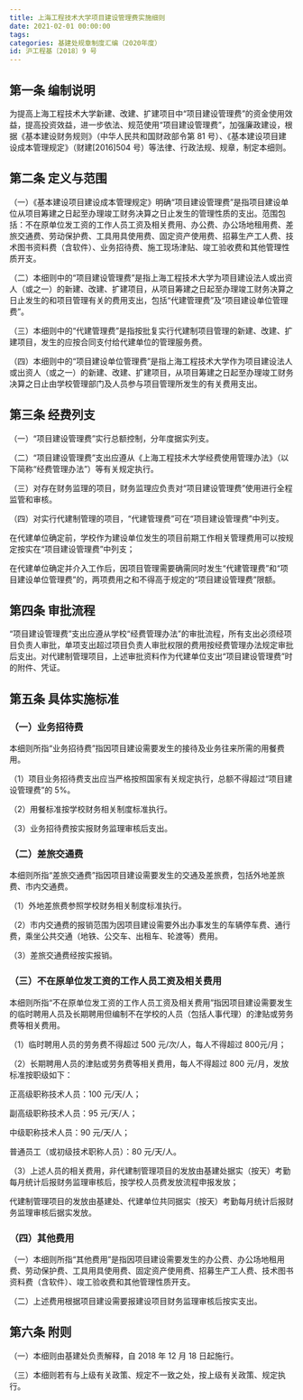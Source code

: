 ```yaml
---
title: 上海工程技术大学项目建设管理费实施细则
date: 2021-02-01 00:00:00
tags: 
categories: 基建处规章制度汇编（2020年度）
id: 沪工程基〔2018〕9 号
---
```


## 第一条 编制说明

为提高上海工程技术大学新建、改建、扩建项目中“项目建设管理费”的资金使用效益，提高投资效益，进一步依法、规范使用“项目建设管理费”，加强廉政建设，根据《基本建设财务规则》（中华人民共和国财政部令第 81 号）、《基本建设项目建设成本管理规定》（财建[2016]504 号）等法律、行政法规、规章，制定本细则。

## 第二条 定义与范围

（一）《基本建设项目建设成本管理规定》明确“项目建设管理费”是指项目建设单位从项目筹建之日起至办理竣工财务决算之日止发生的管理性质的支出。范围包括：不在原单位发工资的工作人员工资及相关费用、办公费、办公场地租用费、差旅交通费、劳动保护费、工具用具使用费、固定资产使用费、招募生产工人费、技术图书资料费（含软件）、业务招待费、施工现场津贴、竣工验收费和其他管理性质开支。

（二）本细则中的“项目建设管理费”是指上海工程技术大学为项目建设法人或出资人（或之一）的新建、改建、扩建项目，从项目筹建之日起至办理竣工财务决算之日止发生的和项目管理有关的费用支出，包括“代建管理费”及“项目建设单位管理费”。

（三）本细则中的“代建管理费”是指按批复实行代建制项目管理的新建、改建、扩建项目，发生的应按合同支付给代建单位的管理服务费。

（四）本细则中的“项目建设单位管理费”是指上海工程技术大学作为项目建设法人或出资人（或之一）的新建、改建、扩建项目，从项目筹建之日起至办理竣工财务决算之日止由学校管理部门及人员参与项目管理所发生的有关费用支出。

## 第三条 经费列支

（一）“项目建设管理费”实行总额控制，分年度据实列支。

（二）“项目建设管理费”支出应遵从《上海工程技术大学经费使用管理办法》（以下简称“经费管理办法”）等有关规定执行。

（三）对存在财务监理的项目，财务监理应负责对“项目建设管理费”使用进行全程监管和审核。

（四）对实行代建制管理的项目，“代建管理费”可在“项目建设管理费”中列支。

在代建单位确定前，学校作为建设单位发生的项目前期工作相关管理费用可以按规定按实在“项目建设管理费”中列支；

在代建单位确定并介入工作后，因项目管理需要确需同时发生“代建管理费”和“项目建设单位管理费”的，两项费用之和不得高于规定的“项目建设管理费”限额。

## 第四条 审批流程

“项目建设管理费”支出应遵从学校“经费管理办法”的审批流程，所有支出必须经项目负责人审批，单项支出超过项目负责人审批权限的费用按经费管理办法规定审批后支出。对代建制管理项目，上述审批资料作为代建单位支出“项目建设管理费”时的附件、凭证。

## 第五条 具体实施标准

### （一）业务招待费

本细则所指“业务招待费”指因项目建设需要发生的接待及业务往来所需的用餐费用。

（1）项目业务招待费支出应当严格按照国家有关规定执行，总额不得超过“项目建设管理费”的 5%。

（2）用餐标准按学校财务相关制度标准执行。

（3）业务招待费按实报财务监理审核后支出。

### （二）差旅交通费

本细则所指“差旅交通费”指因项目建设需要发生的交通及差旅费，包括外地差旅费、市内交通费。

（1）外地差旅费参照学校财务相关制度标准执行。

（2）市内交通费的报销范围为因项目建设需要外出办事发生的车辆停车费、通行费，乘坐公共交通（地铁、公交车、出租车、轮渡等）费用。

（3）差旅交通费经按实报销。

### （三）不在原单位发工资的工作人员工资及相关费用

本细则所指“不在原单位发工资的工作人员工资及相关费用”指因项目建设需要发生的临时聘用人员及长期聘用但编制不在学校的人员（包括人事代理）的津贴或劳务费等相关费用。

（1）临时聘用人员的劳务费不得超过 500 元/次/人，每人不得超过 800元/月；

（2）长期聘用人员的津贴或劳务费等相关费用，每人不得超过 800 元/月，发放标准按职级如下：

正高级职称技术人员：100 元/天/人；

副高级职称技术人员：95 元/天/人；

中级职称技术人员：90 元/天/人；

普通员工（或初级技术职称人员）：80 元/天/人。

（3）上述人员的相关费用，非代建制管理项目的发放由基建处据实（按天）考勤每月统计后报财务监理审核后，按学校人员费发放流程申报发放；

代建制管理项目的发放由基建处、代建单位共同据实（按天）考勤每月统计后报财务监理审核后据实发放。

### （四）其他费用

（一）本细则所指“其他费用”是指因项目建设需要发生的办公费、办公场地租用费、劳动保护费、工具用具使用费、固定资产使用费、招募生产工人费、技术图书资料费（含软件）、竣工验收费和其他管理性质开支。

（二）上述费用根据项目建设需要报建设项目财务监理审核后按实支出。

## 第六条 附则

（一）本细则由基建处负责解释，自 2018 年 12 月 18 日起施行。

（三）本细则若有与上级有关政策、规定不一致之处，按上级有关政策、规定执行。
